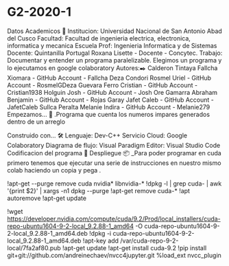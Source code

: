 # G2-2020-1
Datos Academicos 📖
Institucion: Universidad Nacional de San Antonio Abad del Cusco
Facultad: Facultad de ingenieria electrica, electronica, informatica y mecanica
Escuela Prof: Ingenieria Informatica y de Sistemas
Docente:
Quintanilla Portugal Roxana Lisette - Docente - Concytec.
Trabajo:
Documentar y entender un programa paralelizable.
Elegimos un programa y lo ejecutamos en google colaboratory
Autores:✒️
Calderon Tintaya Fallcha Xiomara - GitHub Account - Fallcha
Deza Condori Rosmel Uriel - GitHub Account - RosmelGDeza
Guevara Ferro Cristian - GitHub Account - Cristian1938
Holguin Josh - GitHub Account - Josh
Ore Gamarra Abraham Benjamin - GitHub Account -
Rojas Garay Jafet Caleb - GitHub Account - JafetCaleb
Sullca Peralta Melanie Indira - GitHub Account - Melanie279
Empezamos... 🚀
.Programa que cuenta los numeros impares generados dentro de un arreglo

Construido con... 🛠️
Lenguaje: Dev-C++
Servicio Cloud: Google Colaboratory
Diagrama de flujo: Visual Paradigm
Editor: Visual Studio Code
Codificacion del programa 📄
Despliegue 📦
_Para poder programar en cuda primero tenemos que ejecutar una serie de instrucciones en nuestro mismo colab haciendo un copia y pega .

!apt-get --purge remove cuda nvidia* libnvidia-*
!dpkg -l | grep cuda- | awk '{print $2}' | xargs -n1 dpkg --purge
!apt-get remove cuda-*
!apt autoremove
!apt-get update

!wget https://developer.nvidia.com/compute/cuda/9.2/Prod/local_installers/cuda-repo-ubuntu1604-9-2-local_9.2.88-1_amd64 -O cuda-repo-ubuntu1604-9-2-local_9.2.88-1_amd64.deb
!dpkg -i cuda-repo-ubuntu1604-9-2-local_9.2.88-1_amd64.deb
!apt-key add /var/cuda-repo-9-2-local/7fa2af80.pub
!apt-get update
!apt-get install cuda-9.2
!pip install git+git://github.com/andreinechaev/nvcc4jupyter.git
%load_ext nvcc_plugin

